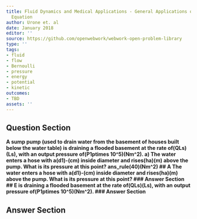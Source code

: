 ```yaml
---
title: Fluid Dynamics and Medical Applications - General Applications of Bernoullis
  Equation
author: Urone et. al
date: January 2018
editor: ''
source: https://github.com/openwebwork/webwork-open-problem-library
type: ''
tags:
- fluid
- flow
- Bernoulli
- pressure
- energy
- potential
- kinetic
outcomes:
- TBD
assets: ''
---
```


## Question Section 

<b>
A sump pump (used to drain water from the basement of houses built below the water
table) is draining a flooded basement at the rate of(QLs)(Ls), with an output pressure of(P1ptimes 10^5)(Nm^2). 
a) The water enters a hose with a(d1)-(cm) inside diameter and rises(ha)(m) above the pump. What is its pressure at this point? 
ans_rule(40)(Nm^2)
## A
The water enters a hose with a(d1)-(cm) inside diameter and rises(ha)(m) above the pump. What is its pressure at this point? 
### Answer Section
## E
is draining a flooded basement at the rate of(QLs)(Ls), with an output pressure of(P1ptimes 10^5)(Nm^2). 
### Answer Section


## Answer Section

